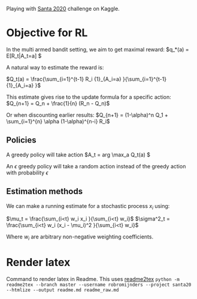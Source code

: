 Playing with [Santa 2020](https://www.kaggle.com/c/santa-2020/overview) challenge on Kaggle.

# Objective for RL

In the multi armed bandit setting, we aim to get maximal reward:
$q\_\*(a) = E[R_t|A_t=a] $

A natural way to estimate the reward is:

$Q_t(a) = \frac{\sum_{i=1}^{t-1} R_i {1}_{A_i=a}  }{\sum_{i=1}^{t-1} {1}_{A_i=a} }$

This estimate gives rise to the update formula for a specific action:
$Q_{n+1} = Q_n + \frac{1}{n} (R_n - Q_n)$

Or when discounting earlier results:
$Q_{n+1} = (1-\alpha)^n Q_1 + \sum_{i=1}^{n} \alpha (1-\alpha)^{n-i} R_i$

## Policies

A greedy policy will take action $A_t = arg \max_a Q_t(a) $

An $\epsilon$ greedy policy will take a random action instead of the greedy action with probability $\epsilon$

## Estimation methods

We can make a running estimate for a stochastic process $x_i$ using:

$\mu_t = \frac{\sum_{i<t} w_i x_i }{\sum_{i<t} w_i}$
$\sigma^2_t = \frac{\sum_{i<t} w_i (x_i - \mu_i)^2 }{\sum_{i<t} w_i}$

Where $w_i$ are arbitrary non-negative weighting coefficients.

# Render latex

Command to render latex in Readme. This uses [readme2tex](https://github.com/leegao/readme2tex)
`python -m readme2tex --branch master --username robromijnders --project santa20 --htmlize --output readme.md readme_raw.md`
